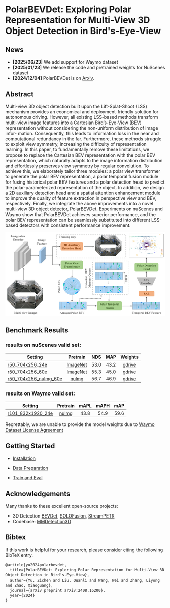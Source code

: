 # PolarBEVDet: Exploring Polar Representation for Multi-View 3D Object Detection in Bird's-Eye-View

## News
- **[2025/06/23]** We add support for Waymo dataset
- **[2025/01/23]** We release the code and pretrained weights for NuScenes dataset
- **[2024/12/04]** PolarBEVDet is on [Arxiv](https://arxiv.org/abs/2408.16200).


## Abstract
Multi-view 3D object detection built upon the Lift-Splat-Shoot (LSS) mechanism provides an economical and
deployment-friendly solution for autonomous driving. However, all existing LSS-based methods transform multi-view image
features into a Cartesian Bird’s-Eye-View (BEV) representation without considering the non-uniform distribution of image infor-
mation. Consequently, this leads to information loss in the near and computational redundancy in the far. Furthermore, these
methods struggle to exploit view symmetry, increasing the difficulty of representation learning. In this paper, to fundamentally
remove these limitations, we propose to replace the Cartesian BEV representation with the polar BEV representation, which
naturally adapts to the image information distribution and effortlessly preserves view symmetry by regular convolution. To
achieve this, we elaborately tailor three modules: a polar view transformer to generate the polar BEV representation, a polar
temporal fusion module for fusing historical polar BEV features and a polar detection head to predict the polar-parameterized
representation of the object. In addition, we design a 2D auxiliary detection head and a spatial attention enhancement module to
improve the quality of feature extraction in perspective view and BEV, respectively. Finally, we integrate the above improvements
into a novel multi-view 3D object detector, PolarBEVDet. Experiments on nuScenes and Waymo show that PolarBEVDet achieves
superior performance, and the polar BEV representation can be seamlessly substituted into different LSS-based detectors with
consistent performance improvement.

![arch](figs/framework.png)

## Benchmark Results

### results on nuScenes valid set:
| Setting  | Pretrain | NDS  | MAP  |                                     Weights                                      |
|----------|:--------:|:----:|:----:|:--------------------------------------------------------------------------------:|
| [r50_704x256_24e](projects/configs/polarbevdet/r50_704x256_24e.py) | [ImageNet]([ImageNet](https://download.pytorch.org/models/resnet50-0676ba61.pth))  | 53.0 | 43.2 | [gdrive](https://drive.google.com/file/d/1ft34-pxLpHGo2Aw-jowEtCxyXcqszHNn/view) |
| [r50_704x256_60e](projects/configs/polarbevdet/r50_704x256_60e.py) | [ImageNet]([ImageNet](https://download.pytorch.org/models/resnet50-0676ba61.pth))  | 55.3 | 45.0 | [gdrive](https://drive.google.com/file/d/1L776m7csFlDS2LHxMz-1q2eQTyc1Y_V0/view) |
| [r50_704x256_nuImg_60e](projects/configs/polarbevdet/r50_704x256_nuImg_60e.py) | [nuImg](https://download.openmmlab.com/mmdetection3d/v0.1.0_models/nuimages_semseg/cascade_mask_rcnn_r50_fpn_coco-20e_20e_nuim/cascade_mask_rcnn_r50_fpn_coco-20e_20e_nuim_20201009_124951-40963960.pth)  | 56.7 | 46.9 | [gdrive](https://drive.google.com/file/d/1dKu5cR1fuo-O0ynyBh-RCPtHrgut29mN/view) |

### results on Waymo valid set:
| Setting  | Pretrain | mAPL | mAPH  | mAP  |
|----------|:--------:|:----:|:-----:|:----:|
| [r101_832x1920_24e](projects/configs/polarbevdet_waymo/r101_832x1920_24e.py) | [nuImg](https://download.openmmlab.com/mmdetection3d/v0.1.0_models/nuimages_semseg/cascade_mask_rcnn_r101_fpn_1x_nuim/cascade_mask_rcnn_r101_fpn_1x_nuim_20201024_134804-45215b1e.pth)  | 43.8 | 54.9  | 59.6 |

Regrettably, we are unable to provide the model weights due to [Waymo Dataset License Agreement](https://waymo.com/open/terms/)


## Getting Started

- [Installation](docs/install.md)

- [Data Preparation](docs/prepare_dataset.md)

- [Train and Eval](docs/train_and_eval.md)

## Acknowledgements

Many thanks to these excellent open-source projects:

* 3D Detection:[BEVDet](https://github.com/HuangJunJie2017/BEVDet), [SOLOFusion](https://github.com/Divadi/SOLOFusion), [StreamPETR](https://github.com/exiawsh/StreamPETR)
* Codebase: [MMDetection3D](https://github.com/open-mmlab/mmdetection3d)

## Bibtex
If this work is helpful for your research, please consider citing the following BibTeX entry.
```
@article{yu2024polarbevdet,
  title={PolarBEVDet: Exploring Polar Representation for Multi-View 3D Object Detection in Bird's-Eye-View},
  author={Yu, Zichen and Liu, Quanli and Wang, Wei and Zhang, Liyong and Zhao, Xiaoguang},
  journal={arXiv preprint arXiv:2408.16200},
  year={2024}
}
```